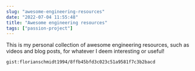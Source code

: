 ```yaml
---
slug: "awesome-engineering-resources"
date: "2022-07-04 11:55:48"
title: "Awesome engineering resources"
tags: ["passion-project"]
---
```

This is my personal collection of awesome engineering resources, such as videos and blog posts, for whatever I deem interesting or useful!

`gist:florianschmidt1994/8ffb45bfd3c023c51a9581f7c3b2bacd`
<script src="https://gist.github.com/florianschmidt1994/8ffb45bfd3c023c51a9581f7c3b2bacd.js"></script>